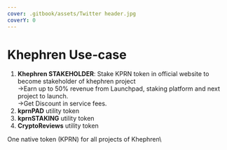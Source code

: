 ```yaml
---
cover: .gitbook/assets/Twitter header.jpg
coverY: 0
---
```


# Khephren Use-case

1. **Khephren STAKEHOLDER**: Stake KPRN token in official website to become stakeholder of khephren project\
   →Earn up to 50% revenue from Launchpad, staking platform and next project to launch.\
   →Get Discount in service fees.
2. **kprnPAD** utility token
3. **kprnSTAKING** utility token
4. **CryptoReviews** utility token

One native token (KPRN) for all projects of Khephren\


